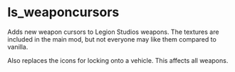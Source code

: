 ls_weaponcursors
===================

Adds new weapon cursors to Legion Studios weapons. The textures are included in the main mod, but not everyone may like them compared to vanilla.

Also replaces the icons for locking onto a vehicle. This affects all weapons.
